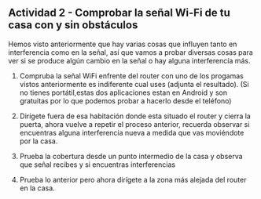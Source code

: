 ## Actividad 2 - Comprobar la señal Wi-Fi de tu casa con y sin obstáculos

Hemos visto anteriormente que hay varias cosas que influyen tanto en interferencia como en la señal, así que vamos
a probar diversas cosas para ver si se produce algún cambio en la señal o hay alguna interferencía más.

1. Compruba la señal WiFi enfrente del router con uno de los progamas vistos anteriormente es indiferente cual uses (adjunta el resultado).
(Si no tienes portátil,estas dos aplicaciones estan en Android y son gratuitas por lo que podemos probar a hacerlo desde el teléfono)

2. Dirígete fuera de esa habitación donde esta situado el router y cierra la puerta, ahora vuelve a repetir el proceso anterior, recuerda observar si encuentras alguna interferencia nueva a medida que vas moviéndote por la casa.

3. Prueba la cobertura desde un punto intermedio de la casa y observa que señal recibes y si encuentras interferencias

4. Prueba lo anterior pero ahora dirígete a la zona más alejada del router en la casa.
